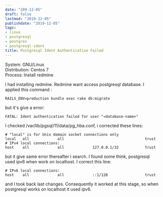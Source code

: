 ```yaml
---
date: "209-12-05"
draft: false
lastmod: "2019-12-05"
publishdate: "2019-12-05"
tags:
- linux
- postgresql
- postgres
- postgresql-ident
title: Postgresql Ident Authentication Failed
---
```


System: GNU/Linux  
Distribution: Centos 7  
Process: Install redmine  


I had installing redmine. Redmine want access postgresql database. I applied this command :  
``` 
RAILS_ENV=production bundle exec rake db:migrate
```  

but it's give a error:  
``` 
FATAL: Ident authentication failed for user "<database-name>"
```  

I checked /var/lib/pgsql/11/data/pg_hba.conf, i corrected these lines:
```
# "local" is for Unix domain socket connections only
local   all             all                                     trust
# IPv4 local connections:
host    all             all             127.0.0.1/32           	trust
```
but it give same error thereafter i search. I found some think, postgresql used ipv6 when work on localhost. I correct this line:
```
# IPv6 local connections:
host    all             all             ::1/128                 trust
```
and I took back last changes. Consequently it worked at this stage, so when postgresql works on localhost it used ipv6.
